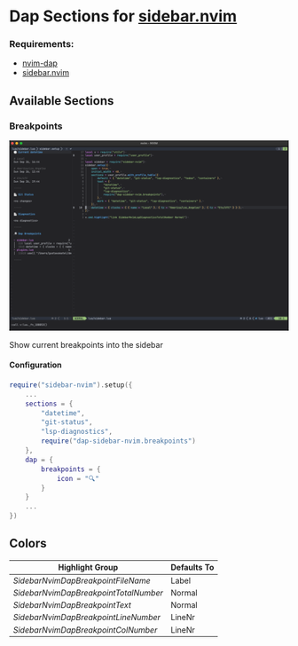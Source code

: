 # Dap Sections for [sidebar.nvim](https://github.com/GustavoKatel/sidebar.nvim)

### Requirements:

- [nvim-dap](https://github.com/mfussenegger/nvim-dap)
- [sidebar.nvim](https://github.com/GustavoKatel/sidebar.nvim)

## Available Sections

### Breakpoints

![screenshot](./docs/screenshot.png)

Show current breakpoints into the sidebar

#### Configuration

```lua
require("sidebar-nvim").setup({
    ...
    sections = {
        "datetime",
        "git-status",
        "lsp-diagnostics",
        require("dap-sidebar-nvim.breakpoints")
    },
    dap = {
        breakpoints = {
            icon = "🔍"
        }
    }
    ...
})
```

## Colors

| Highlight Group | Defaults To |
| --------------- | ----------- |
| *SidebarNvimDapBreakpointFileName* | Label |
| *SidebarNvimDapBreakpointTotalNumber* | Normal |
| *SidebarNvimDapBreakpointText* | Normal |
| *SidebarNvimDapBreakpointLineNumber* | LineNr |
| *SidebarNvimDapBreakpointColNumber* | LineNr |

